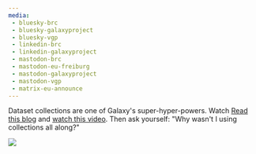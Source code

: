 ```yaml
---
media:
 - bluesky-brc
 - bluesky-galaxyproject
 - bluesky-vgp
 - linkedin-brc
 - linkedin-galaxyproject
 - mastodon-brc
 - mastodon-eu-freiburg
 - mastodon-galaxyproject
 - mastodon-vgp
 - matrix-eu-announce
---
```

Dataset collections are one of Galaxy's super-hyper-powers. Watch  [Read this blog](https://galaxyproject.org/news/2025-10-21-whycollections/) and [watch this video](https://youtu.be/yehY9tR_NX8?si=YH9CZ5KGWm2yVyPA). Then ask yourself: "Why wasn't I using collections all along?"

![](https://galaxyproject.org/assets/static/theguy.0daf0bc.0de68307bbb17f8582dac282e571bfe5.svg)
